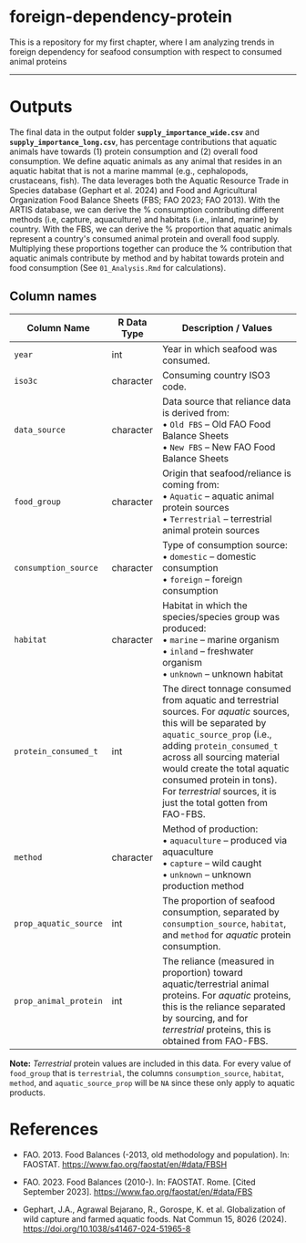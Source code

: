 # foreign-dependency-protein

This is a repository for my first chapter, where I am analyzing trends in foreign dependency for seafood consumption with respect to consumed animal proteins

------------------------------------------------------------------------

# Outputs

The final data in the output folder **`supply_importance_wide.csv`** and **`supply_importance_long.csv`**, has percentage contributions that aquatic animals have towards (1) protein consumption and (2) overall food consumption. We define aquatic animals as any animal that resides in an aquatic habitat that is not a marine mammal (e.g., cephalopods, crustaceans, fish). The data leverages both the Aquatic Resource Trade in Species database (Gephart et al. 2024) and Food and Agricultural Organization Food Balance Sheets (FBS; FAO 2023; FAO 2013). With the ARTIS database, we can derive the % consumption contributing different methods (i.e, capture, aquaculture) and habitats (i.e., inland, marine) by country. With the FBS, we can derive the % proportion that aquatic animals represent a country's consumed animal protein and overall food supply. Multiplying these proportions together can produce the % contribution that aquatic animals contribute by method and by habitat towards protein and food consumption (See `01_Analysis.Rmd` for calculations).

## Column names

| **Column Name**         | **R Data Type** | **Description / Values** |
|-------------------------|-----------------|---------------------------|
| `year`                  | int             | Year in which seafood was consumed. |
| `iso3c`                 | character       | Consuming country ISO3 code. |
| `data_source`           | character       | Data source that reliance data is derived from:<br>• `Old FBS` – Old FAO Food Balance Sheets<br>• `New FBS` – New FAO Food Balance Sheets |
| `food_group`            | character       | Origin that seafood/reliance is coming from:<br>• `Aquatic` – aquatic animal protein sources<br>• `Terrestrial` – terrestrial animal protein sources |
| `consumption_source`    | character       | Type of consumption source:<br>• `domestic` – domestic consumption<br>• `foreign` – foreign consumption |
| `habitat`               | character       | Habitat in which the species/species group was produced:<br>• `marine` – marine organism<br>• `inland` – freshwater organism<br>• `unknown` – unknown habitat |
| `protein_consumed_t`    | int             | The direct tonnage consumed from aquatic and terrestrial sources. For *aquatic* sources, this will be separated by `aquatic_source_prop` (i.e., adding `protein_consumed_t` across all sourcing material would create the total aquatic consumed protein in tons). For *terrestrial* sources, it is just the total gotten from FAO-FBS. |
| `method`                | character       | Method of production:<br>• `aquaculture` – produced via aquaculture<br>• `capture` – wild caught<br>• `unknown` – unknown production method |
| `prop_aquatic_source`   | int             | The proportion of seafood consumption, separated by `consumption_source`, `habitat`, and `method` for *aquatic* protein consumption. |
| `prop_animal_protein`   | int             | The reliance (measured in proportion) toward aquatic/terrestrial animal proteins. For *aquatic* proteins, this is the reliance separated by sourcing, and for *terrestrial* proteins, this is obtained from FAO-FBS. |

**Note:** *Terrestrial* protein values are included in this data. For every value of `food_group` that is `terrestrial`, the columns `consumption_source`, `habitat`, `method`, and `aquatic_source_prop` will be `NA` since these only apply to aquatic products.

# References

-   FAO. 2013. Food Balances (-2013, old methodology and population). In: FAOSTAT. <https://www.fao.org/faostat/en/#data/FBSH>

-   FAO. 2023. Food Balances (2010-). In: FAOSTAT. Rome. [Cited September 2023]. <https://www.fao.org/faostat/en/#data/FBS>

-   Gephart, J.A., Agrawal Bejarano, R., Gorospe, K. et al. Globalization of wild capture and farmed aquatic foods. Nat Commun 15, 8026 (2024). <https://doi.org/10.1038/s41467-024-51965-8>
